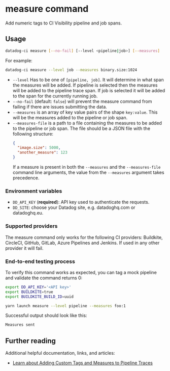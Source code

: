 # measure command

Add numeric tags to CI Visibility pipeline and job spans.

## Usage

```bash
datadog-ci measure [--no-fail] [--level <pipeline|job>] [--measures]
```

For example:

```bash
datadog-ci measure --level job --measures binary.size:1024
```

- `--level` Has to be one of `[pipeline, job]`. It will determine in what span the measures will be added. If pipeline
  is selected then the measures will be added to the pipeline trace span. If job is selected it will be added to the
  span for the currently running job.
- `--no-fail` (default: `false`) will prevent the measure command from failing if there are issues submitting the data.
- `--measures` is an array of key value pairs of the shape `key:value`. This will be the measures added to the pipeline or job span.
- `--measures-file` is a path to a file containing the measures to be added to the pipeline or job span. The file should be a JSON file with the following structure:
  ```json
  {
    "image.size": 5000,
    "another_measure": 123
  }
  ```
  If a measure is present in both the `--measures` and the `--measures-file` command line arguments, the value from the `--measures` argument takes precedence.

### Environment variables

- `DD_API_KEY` (**required**): API key used to authenticate the requests.
- `DD_SITE`: choose your Datadog site, e.g. datadoghq.com or datadoghq.eu.

### Supported providers

The measure command only works for the following CI providers: Buildkite, CircleCI, GitHub, GitLab, Azure Pipelines and Jenkins. If used in
any other provider it will fail.

### End-to-end testing process

To verify this command works as expected, you can tag a mock pipeline and validate the command returns 0:

```bash
export DD_API_KEY='<API key>'
export BUILDKITE=true
export BUILDKITE_BUILD_ID=uuid

yarn launch measure --level pipeline --measures foo:1
```

Successful output should look like this:

```bash
Measures sent
```

## Further reading

Additional helpful documentation, links, and articles:

- [Learn about Adding Custom Tags and Measures to Pipeline Traces][1]

[1]: https://docs.datadoghq.com/continuous_integration/pipelines/custom_tags_and_measures/
